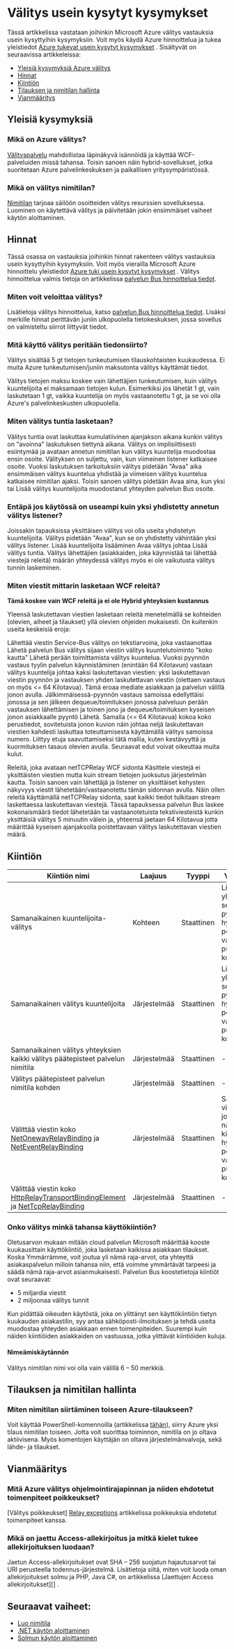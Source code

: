 <properties 
    pageTitle="Usein kysyttyjä Kysymyksiä välittää | Microsoft Azure"
    description="Vastataan joihinkin Azure välitys vastauksia usein kysyttyihin kysymyksiin."
    services="service-bus"
    documentationCenter="na"
    authors="jtaubensee"
    manager=""
    editor="" />
<tags 
    ms.service="service-bus"
    ms.devlang="na"
    ms.topic="article"
    ms.tgt_pltfrm="na"
    ms.workload="na"
    ms.date="10/28/2016"
    ms.author="jotaub" />

# <a name="relay-faq"></a>Välitys usein kysytyt kysymykset

Tässä artikkelissa vastataan joihinkin Microsoft Azure välitys vastauksia usein kysyttyihin kysymyksiin. Voit myös käydä Azure hinnoittelua ja tukea yleistiedot [Azure tukevat usein kysytyt kysymykset](http://go.microsoft.com/fwlink/?LinkID=185083) . Sisältyvät on seuraavissa artikkeleissa:

- [Yleisiä kysymyksiä Azure välitys](#general-questions)
- [Hinnat](#pricing)
- [Kiintiön](#quotas)
- [Tilauksen ja nimitilan hallinta](#subscription-and-namespace-management)
- [Vianmääritys](#troubleshooting)

## <a name="general-questions"></a>Yleisiä kysymyksiä

### <a name="what-is-azure-relay"></a>Mikä on Azure välitys?

[Välityspalvelu](relay-what-is-it.md) mahdollistaa läpinäkyvä isännöidä ja käyttää WCF-palveluiden missä tahansa. Toisin sanoen näin hybrid-sovellukset, jotka suoritetaan Azure palvelinkeskuksen ja paikallisen yritysympäristössä.

### <a name="what-is-a-relay-namespace"></a>Mikä on välitys nimitilan?

[Nimitilan](Relay-create-namespace-portal.md) tarjoaa säilöön osoitteiden välitys resurssien sovelluksessa. Luominen on käytettävä välitys ja päivitetään jokin ensimmäiset vaiheet käytön aloittaminen.

## <a name="pricing"></a>Hinnat

Tässä osassa on vastauksia joihinkin hinnat rakenteen välitys vastauksia usein kysyttyihin kysymyksiin. Voit myös vierailla Microsoft Azure hinnoittelu yleistiedot [Azure tuki usein kysytyt kysymykset](http://go.microsoft.com/fwlink/?LinkID=185083) . Välitys hinnoittelua valmis tietoja on artikkelissa [palvelun Bus hinnoittelua tiedot](https://azure.microsoft.com/pricing/details/service-bus/).

### <a name="how-do-you-charge-for-relay"></a>Miten voit veloittaa välitys?

Lisätietoja välitys hinnoittelua, katso [palvelun Bus hinnoittelua tiedot][Pricing overview]. Lisäksi merkille hinnat perittävän juniin ulkopuolella tietokeskuksen, jossa sovellus on valmisteltu siirrot liittyvät tiedot.

### <a name="what-usage-of-relay-is-subject-to-data-transfer"></a>Mitä käyttö välitys peritään tiedonsiirto?

Välitys sisältää 5 gt tietojen tunkeutumisen tilauskohtaisten kuukaudessa. Ei muita Azure tunkeutumisen/juniin maksutonta välitys käyttämät tiedot.

Välitys tietojen maksu koskee vain lähettäjien tunkeutumisen, kuin välitys kuuntelijoita ei maksamaan tietojen kulun. Esimerkiksi jos lähetät 1 gt, vain laskutetaan 1 gt, vaikka kuuntelija on myös vastaanotettu 1 gt, ja se voi olla Azure's palvelinkeskusten ulkopuolella.

### <a name="how-are-relay-hours-calculated"></a>Miten välitys tuntia lasketaan?

Välitys tuntia ovat laskuttaa kumulatiivinen ajanjakson aikana kunkin välitys on "avoinna" laskutuksen tiettynä aikana. Välitys on implisiittisesti esiintymää ja avataan annetun nimitilan kun välitys kuuntelija muodostaa ensin osoite. Välityksen on suljettu, vain, kun viimeinen listener katkaisee osoite. Vuoksi laskutuksen tarkoituksiin välitys pidetään "Avaa" aika ensimmäisen välitys kuuntelua yhdistää ja viimeisen välitys kuuntelua katkaisee nimitilan ajaksi. Toisin sanoen välitys pidetään Avaa aina, kun yksi tai Lisää välitys kuuntelijoita muodostanut yhteyden palvelun Bus osoite.

### <a name="what-if-i-have-more-than-one-listener-connected-to-a-given-relay"></a>Entäpä jos käytössä on useampi kuin yksi yhdistetty annetun välitys listener?

Joissakin tapauksissa yksittäisen välitys voi olla useita yhdistetyn kuuntelijoita. Välitys pidetään "Avaa", kun se on yhdistetty vähintään yksi välitys listener. Lisää kuuntelijoita lisääminen Avaa välitys johtaa Lisää välitys tuntia. Välitys lähettäjien (asiakkaiden, joka käynnistää tai lähettää viestejä releitä) määrän yhteydessä välitys myös ei ole vaikutusta välitys tunnin laskeminen.

### <a name="how-is-the-messages-meter-calculated-for-wcf-relays"></a>Miten viestit mittarin lasketaan WCF releitä?

**Tämä koskee vain WCF releitä ja ei ole Hybrid yhteyksien kustannus**

Yleensä laskutettavan viestien lasketaan releitä menetelmällä se kohteiden (olevien, aiheet ja tilaukset) yllä olevien ohjeiden mukaisesti. On kuitenkin useita keskeisiä eroja:

Lähettää viestin Service-Bus välitys on tekstiarvoina, joka vastaanottaa Lähetä palvelun Bus välitys sijaan viestin välitys kuuntelutoiminto "koko kautta" Lähetä perään toimittamista välitys kuuntelua. Vuoksi pyynnön vastaus tyylin palvelun käynnistäminen (enintään 64 Kilotavun) vastaan välitys kuuntelija johtaa kaksi laskutettavan viestien: yksi laskutettavan viestin pyynnön ja vastauksen yhden laskutettavan viestin (olettaen vastaus on myös \<= 64 Kilotavua). Tämä eroaa mediate asiakkaan ja palvelun välillä jonon avulla. Jälkimmäisessä-pyynnön vastaus samoissa edellyttäisi jonossa ja sen jälkeen dequeue/toimituksen jonossa palveluun perään vastauksen lähettämisen ja toinen jono ja dequeue/toimituksen kyseisen jonon asiakkaalle pyyntö Lähetä. Samalla (\<= 64 Kilotavua) kokoa koko perustiedot, sovitetuista jonon kuvion näin johtaa neljä laskutettavan viestien kahdesti laskuttaa toteuttamisesta käyttämällä välitys samoissa numero. Liittyy etuja saavuttamiseksi tätä mallia, kuten kestävyyttä ja kuormituksen tasaus olevien avulla. Seuraavat edut voivat oikeuttaa muita kulut.

Releitä, joka avataan netTCPRelay WCF sidonta Käsittele viestejä ei yksittäisten viestien mutta kuin stream tietojen juoksutus järjestelmän kautta. Toisin sanoen vain lähettäjä ja listener on yksittäiset kehysten näkyvyys viestit lähetetään/vastaanotettu tämän sidonnan avulla. Näin ollen releitä käyttämällä netTCPRelay sidonta, saat kaikki tiedot tulkitaan stream laskettaessa laskutettavan viestejä. Tässä tapauksessa palvelun Bus laskee kokonaismäärä tiedot lähetetään tai vastaanotetuista tekstiviesteistä kunkin yksittäisiä välitys 5 minuutin välein ja, yhteensä jaetaan 64 Kilotavua jotta määrittää kyseisen ajanjaksolla poistettavaan välitys laskutettavan viestien määrä.

## <a name="quotas"></a>Kiintiön

|Kiintiön nimi|Laajuus|Tyyppi|Ylitti toiminta|Arvo|
|---|---|---|---|---|
|Samanaikainen kuuntelijoita-välitys|Kohteen|Staattinen|Lisää yhteyksien seuraavien pyyntöjen hylätään ja poikkeuksen vastaanotetaan puheluja koodilla.|25|
|Samanaikainen välitys kuuntelijoita|Järjestelmää|Staattinen|Lisää yhteyksien seuraavien pyyntöjen hylätään ja poikkeuksen vastaanotetaan puheluja koodilla.|2 000|
|Samanaikainen välitys yhteyksien kaikki välitys päätepisteet palvelun nimitila|Järjestelmää|Staattinen|-|5 000|
|Välitys päätepisteet palvelun nimitila kohden|Järjestelmää|Staattinen|-|10 000|
|Välittää viestin koko [NetOnewayRelayBinding](https://msdn.microsoft.com/library/microsoft.servicebus.netonewayrelaybinding.aspx) ja [NetEventRelayBinding](https://msdn.microsoft.com/library/microsoft.servicebus.neteventrelaybinding.aspx)|Järjestelmää|Staattinen|Saapuviin viesteihin, jotka ylittävät näiden kiintiöiden hylätään ja poikkeuksen vastaanotetaan puheluja koodilla.|64 KILOTAVUA
|Välittää viestin koko [HttpRelayTransportBindingElement](https://msdn.microsoft.com/library/microsoft.servicebus.httprelaytransportbindingelement.aspx) ja [NetTcpRelayBinding](https://msdn.microsoft.com/library/microsoft.servicebus.nettcprelaybinding.aspx)|Järjestelmää|Staattinen|-|Rajoittamaton tallennus|

### <a name="does-relay-have-any-usage-quotas"></a>Onko välitys minkä tahansa käyttökiintiön?

Oletusarvon mukaan mitään cloud palvelun Microsoft määrittää kooste kuukausittain käyttökiintiö, joka lasketaan kaikissa asiakkaan tilaukset. Koska Ymmärrämme, voit joutua yli nämä raja-arvot, ota yhteyttä asiakaspalvelun milloin tahansa niin, että voimme ymmärtävät tarpeesi ja säädä nämä raja-arvot asianmukaisesti. Palvelun Bus koostetietoja kiintiöt ovat seuraavat:

- 5 miljardia viestit
- 2 miljoonaa välitys tunnit

Kun pidättää oikeuden käytöstä, joka on ylittänyt sen käyttökiintiön tietyn kuukauden asiakastilin, syy antaa sähköposti-ilmoituksen ja tehdä useita muodostaa yhteyden asiakkaan ennen toimenpiteiden. Suurempi kuin näiden kiintiöiden asiakkaiden on vastuussa, jotka ylittävät kiintiöiden kuluja.

#### <a name="naming-restrictions"></a>Nimeämiskäytännön

Välitys nimitilan nimi voi olla vain välillä 6 – 50 merkkiä.

## <a name="subscription-and-namespace-management"></a>Tilauksen ja nimitilan hallinta

### <a name="how-do-i-migrate-a-namespace-to-another-azure-subscription"></a>Miten nimitilan siirtäminen toiseen Azure-tilaukseen?

Voit käyttää PowerShell-komennoilla (artikkelissa [tähän](../service-bus-messaging/service-bus-powershell-how-to-provision.md#migrate-a-namespace-to-another-azure-subscription)), siirry Azure yksi tilaus nimitilan toiseen. Jotta voit suorittaa toiminnon, nimitila on jo oltava aktiivisena. Myös komentojen käyttäjän on oltava järjestelmänvalvoja, sekä lähde- ja tilaukset.

## <a name="troubleshooting"></a>Vianmääritys

### <a name="what-are-some-of-the-exceptions-generated-by-azure-relay-apis-and-their-suggested-actions"></a>Mitä Azure välitys ohjelmointirajapinnan ja niiden ehdotetut toimenpiteet poikkeukset?

[Välitys poikkeukset] [ Relay exceptions] artikkelissa poikkeuksia ehdotetut toimenpiteet kanssa.

### <a name="what-is-a-shared-access-signature-and-which-languages-support-generating-a-signature"></a>Mikä on jaettu Access-allekirjoitus ja mitkä kielet tukee allekirjoituksen luodaan?

Jaetun Access-allekirjoitukset ovat SHA – 256 suojatun hajautusarvot tai URI perusteella todennus-järjestelmä. Lisätietoja siitä, miten voit luoda oman allekirjoitukset solmu ja PHP, Java C\#, on artikkelissa [Jaettujen Access allekirjoitukset][] .

[Pricing overview]: https://azure.microsoft.com/pricing/details/service-bus/
[Relay exceptions]: relay-exceptions.md
[Jaettu käyttö allekirjoitukset]: service-bus-sas-overview.md

## <a name="next-steps"></a>Seuraavat vaiheet:

- [Luo nimitila](relay-create-namespace-portal.md)
- [.NET käytön aloittaminen](relay-hybrid-connections-dotnet-get-started.md)
- [Solmun käytön aloittaminen](relay-hybrid-connections-node-get-started.md)